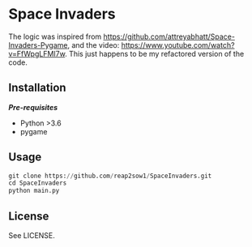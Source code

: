 # Space Invaders

The logic was inspired from https://github.com/attreyabhatt/Space-Invaders-Pygame, and the video: https://www.youtube.com/watch?v=FfWpgLFMI7w. This just happens to be my refactored version of the code.

## Installation

***Pre-requisites***
   * Python >3.6
   * pygame

## Usage

```python
git clone https://github.com/reap2sow1/SpaceInvaders.git
cd SpaceInvaders
python main.py
```

## License

See LICENSE.
